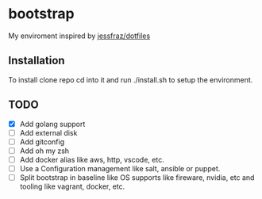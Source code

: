# bootstrap

My enviroment inspired by [jessfraz/dotfiles](https://github.com/jessfraz/dotfiles)

## Installation

To install clone repo cd into it and run ./install.sh to setup the environment.

## TODO

- [X] Add golang support
- [ ] Add external disk
- [ ] Add gitconfig
- [ ] Add oh my zsh
- [ ] Add docker alias like aws, http, vscode, etc.
- [ ] Use a Configuration management like salt, ansible or puppet.
- [ ] Split bootstrap in baseline like OS supports like fireware, nvidia, etc and tooling like vagrant, docker, etc.
